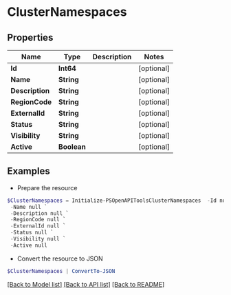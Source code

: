 # ClusterNamespaces
## Properties

Name | Type | Description | Notes
------------ | ------------- | ------------- | -------------
**Id** | **Int64** |  | [optional] 
**Name** | **String** |  | [optional] 
**Description** | **String** |  | [optional] 
**RegionCode** | **String** |  | [optional] 
**ExternalId** | **String** |  | [optional] 
**Status** | **String** |  | [optional] 
**Visibility** | **String** |  | [optional] 
**Active** | **Boolean** |  | [optional] 

## Examples

- Prepare the resource
```powershell
$ClusterNamespaces = Initialize-PSOpenAPIToolsClusterNamespaces  -Id null `
 -Name null `
 -Description null `
 -RegionCode null `
 -ExternalId null `
 -Status null `
 -Visibility null `
 -Active null
```

- Convert the resource to JSON
```powershell
$ClusterNamespaces | ConvertTo-JSON
```

[[Back to Model list]](../README.md#documentation-for-models) [[Back to API list]](../README.md#documentation-for-api-endpoints) [[Back to README]](../README.md)

